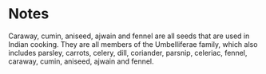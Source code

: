 # Notes

Caraway, cumin, aniseed, ajwain and fennel are all seeds that are used in Indian cooking. They are all members of the Umbelliferae family, which also includes parsley, carrots, celery, dill, coriander, parsnip, celeriac, fennel, caraway, cumin, aniseed, ajwain and fennel.
